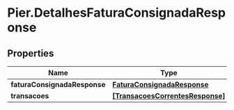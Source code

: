 # Pier.DetalhesFaturaConsignadaResponse

## Properties
Name | Type | Description | Notes
------------ | ------------- | ------------- | -------------
**faturaConsignadaResponse** | [**FaturaConsignadaResponse**](FaturaConsignadaResponse.md) | {{{detalhes_fatura_consignada_response_fatura_consignada_response_value}}} | [optional] 
**transacoes** | [**[TransacoesCorrentesResponse]**](TransacoesCorrentesResponse.md) | {{{detalhes_fatura_consignada_response_transacoes_value}}} | [optional] 


